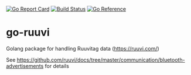 [![Go Report Card](https://goreportcard.com/badge/LassiHeikkila/go-ruuvi)](https://goreportcard.com/report/LassiHeikkila/go-ruuvi)
[![Build Status](https://travis-ci.org/LassiHeikkila/go-ruuvi.svg?branch=main)](https://travis-ci.org/LassiHeikkila/go-ruuvi)
[![Go Reference](https://pkg.go.dev/badge/github.com/LassiHeikkila/go-ruuvi.svg)](https://pkg.go.dev/github.com/LassiHeikkila/go-ruuvi)
# go-ruuvi
Golang package for handling Ruuvitag data (https://ruuvi.com/)

See https://github.com/ruuvi/docs/tree/master/communication/bluetooth-advertisements for details
